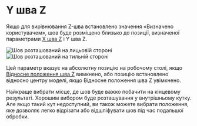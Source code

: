 Y шва Z
====

Якщо для вирівнювання Z-шва встановлено значення «Визначено користувачем», шов буде розміщено близько до позиції, визначеної параметрами [X шва Z](z_seam_x.md) і Y шва Z.

![Шов розташований на лицьовій стороні](../images/z_seam_y_front.png)
![Шов розташований на тильній стороні](../images/z_seam_y_back.png)

Цей параметр вказує на абсолютну позицію на робочому столі, якщо [Відносне положення шва Z](z_seam_relative.md) вимкнено, або позицію встановлено відносно центру моделі, якщо Відносне положення шва Z увімкнено.

Найкраще вибрати місце, де шов буде важко побачити на кінцевому результаті. Хорошим вибором буде розташування у внутрішньому кутку. Але якщо такий кут недоступний, ви також можете вибрати положення, яке дозволяє легко відрізати або відшліфувати шов під час подальшої обробки.
